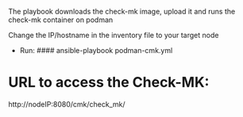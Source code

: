 The playbook downloads the check-mk image, upload it and runs the check-mk container on podman

Change the IP/hostname in the inventory file to your target node

* Run: 
        #### ansible-playbook podman-cmk.yml

# URL to access the Check-MK: 
http://nodeIP:8080/cmk/check_mk/